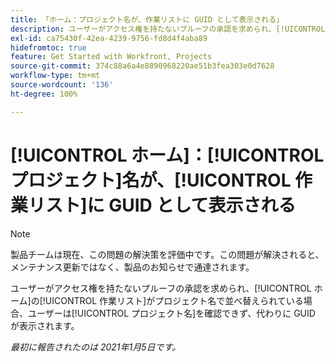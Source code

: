 ```yaml
---
title: 「ホーム：プロジェクト名が、作業リストに GUID として表示される」
description: ユーザーがアクセス権を持たないプルーフの承認を求められ、[!UICONTROL ホーム]の作業リストがプロジェクト名で並べ替えられている場合、ユーザーはプロジェクト名を確認できず、代わりに GUID が表示されます。
exl-id: ca75430f-42ea-4239-9756-fd8d4f4aba89
hidefromtoc: true
feature: Get Started with Workfront, Projects
source-git-commit: 374c88a6a4e8890968220ae51b3fea303e0d7628
workflow-type: tm+mt
source-wordcount: '136'
ht-degree: 100%

---
```


# [!UICONTROL ホーム]：[!UICONTROL プロジェクト]名が、[!UICONTROL 作業リスト]に GUID として表示される

<!--Article created by request-->

>[!NOTE]
>
>製品チームは現在、この問題の解決策を評価中です。この問題が解決されると、メンテナンス更新ではなく、製品のお知らせで通達されます。

ユーザーがアクセス権を持たないプルーフの承認を求められ、[!UICONTROL ホーム]の[!UICONTROL 作業リスト]がプロジェクト名で並べ替えられている場合、ユーザーは[!UICONTROL プロジェクト名]を確認できず、代わりに GUID が表示されます。

_最初に報告されたのは 2021年1月5日です。_
